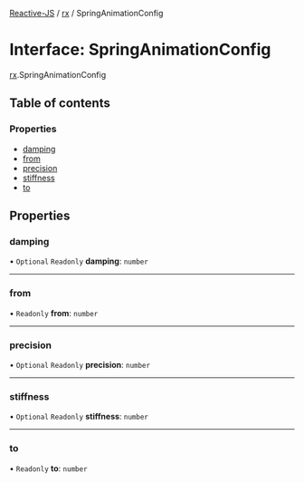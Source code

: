[Reactive-JS](../README.md) / [rx](../modules/rx.md) / SpringAnimationConfig

# Interface: SpringAnimationConfig

[rx](../modules/rx.md).SpringAnimationConfig

## Table of contents

### Properties

- [damping](rx.SpringAnimationConfig.md#damping)
- [from](rx.SpringAnimationConfig.md#from)
- [precision](rx.SpringAnimationConfig.md#precision)
- [stiffness](rx.SpringAnimationConfig.md#stiffness)
- [to](rx.SpringAnimationConfig.md#to)

## Properties

### damping

• `Optional` `Readonly` **damping**: `number`

___

### from

• `Readonly` **from**: `number`

___

### precision

• `Optional` `Readonly` **precision**: `number`

___

### stiffness

• `Optional` `Readonly` **stiffness**: `number`

___

### to

• `Readonly` **to**: `number`

